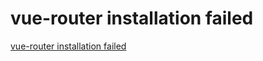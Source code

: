 # vue-router installation failed
[vue-router installation failed](https://aiwithcloud.com/2022/09/16/vue_router_installation_failed/)